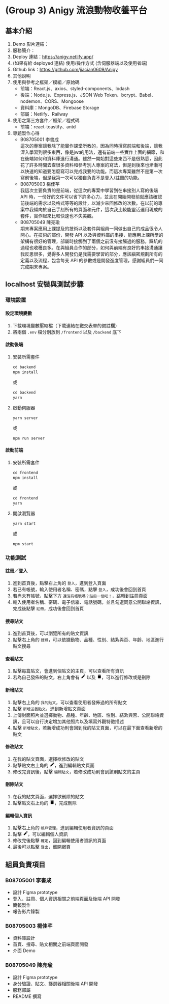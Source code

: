 # (Group 3) Anigy 流浪動物收養平台
## 基本介紹
1. Demo 影片連結：
2. 服務簡介：
3. Deploy 連結：https://anigy.netlify.app/
4. (如果有給 deployed 連結) 使用/操作方式 (含伺服器端以及使用者端)
5. Github link：https://github.com/jiacian0609/Anigy
6. 其他說明
7. 使用與參考之框架／模組／原始碼
	- 前端：React.js、axios、styled-components、lodash
	- 後端：Node.js、Express.js、JSON Web Token、bcrypt、Babel、nodemon、CORS、Mongoose
	- 資料庫：MongoDB、Firebase Storage
	- 部屬：Netlify、Railway
8. 使用之第三方套件／框架／程式碼
	- 前端：react-toastify、antd
9. 專題製作心得
	- B08705001 李書成 \
	這次的專案讓我除了能實作課堂所教的，因為同時撰寫前端和後端，讓我深入學習到很多東西，像是jwt的用法，還有前端一些實作上面的細節，和在後端如何和資料庫進行溝通。雖然一開始對這些東西不是很熟悉，因此花了許多時間去查很多資料和參考別人專案的寫法，但是到後來也漸漸可以快速的知道要怎麼寫可以完成我要的功能。而這次專案雖然不是第一次寫前後端，但是我第一次可以獨自負責不是登入/註冊的功能。
	- B08705003 楊佳芊 \
	我這次主要負責的是前端，從這次的專案中學習到在串接別人寫的後端 API 時，一份好的文件可以省下許多心力，並且在開始開發前就應該確認前後端的需求以及格式等等的設計，以減少來回修改的次數。在以前的專案中我傾向於自己手刻所有的頁面和元件，這次我比較能靈活運用現成的套件，實作起來比較快速也不失美觀。
	- B08705049 陳亮瑜 \
	期末專案應用上課提及的技術以及套件與組員一同做出自己的成品很令人開心。在技術的部份，開發 API 以及與資料庫的串接，能應用上課所學的架構有很好的管理，部屬時接觸到了兩個之前沒有接觸過的服務，踩坑的過程也收穫良多。在與組員合作的部分，如何與前端有良好的串接溝通讓我反思很多，覺得多人開發仍是我需要學習的部分，應該縝密規劃所有的定義以及流程，包含每支 API 的參數或是開發進度管理，感謝組員們一同完成期末專案。

## localhost 安裝與測試步驟
### 環境設置
#### 設定環境變數
1. 下載環境變數壓縮檔（下載連結在繳交表單的備註欄）
2. 將兩個 `.env` 檔分別放到 `/frontend` 以及 `/backend` 底下
#### 啟動後端
1. 安裝所需套件
	```
	cd backend
	npm install
	```
	或
	```
	cd backend
	yarn
	```
2. 啟動伺服器
	```
	yarn server
	```
	或
	```
	npm run server
	```
#### 啟動前端
1. 安裝所需套件
	```
	cd frontend
	npm install
	```
	或
	```
	cd frontend
	yarn
	```
2. 開啟瀏覽器
	```
	yarn start
	```
	或
	```
	npm start
	```
### 功能測試
#### 註冊／登入
1. 進到首頁後，點擊右上角的 `登入`，進到登入頁面
2. 若已有帳號，輸入使用者名稱、密碼，點擊 `登入`，成功後會回到首頁
3. 若尚未有帳號，點擊下方 `還沒有帳號嗎？註冊一個吧！`，跳轉到註冊頁面
4. 輸入使用者名稱、密碼、電子信箱、電話號碼，並且勾選同意公開聯絡資訊，完成後點擊 `註冊`，成功後會回到首頁
#### 搜尋貼文
1. 進到首頁後，可以瀏覽所有的貼文資訊
2. 點擊右上角的 `搜尋`，可以依據動物、品種、性別、結紮與否、年齡、地區進行貼文搜尋
#### 查看貼文
1. 點擊每篇貼文，會進到個貼文的主頁，可以查看所有資訊
2. 若為自己發佈的貼文，右上角會有 <img src="./frontend/public/icons/edit.png" width="15"/> 以及 <img src="./frontend/public/icons/delete.png" width="15"/>，可以進行修改或是刪除
#### 新增貼文
1. 點擊右上角的 `我的貼文`，可以查看使用者發佈過的所有貼文
2. 點擊 `新增送養貼文`，進到新增貼文頁面
3. 上傳封面照片並選擇動物、品種、年齡、地區、性別、結紮與否、公開聯絡資訊，且可以自行決定增加其他照片以及填寫外觀特徵描述
4. 點擊 `新增貼文`，若新增成功則會回到我的貼文頁面，可以在最下面查看新增的貼文
#### 修改貼文
1. 在我的貼文頁面，選擇欲修改的貼文
2. 點擊貼文右上角的 <img src="./frontend/public/icons/edit.png" width="15"/>，進到編輯貼文頁面
3. 修改完資訊後，點擊 `編輯貼文`，若修改成功則會到該則貼文的主頁
#### 刪除貼文
1. 在我的貼文頁面，選擇欲刪除的貼文
2. 點擊貼文右上角的 <img src="./frontend/public/icons/delete.png" width="15"/>，完成刪除
#### 編輯個人資訊
1. 點擊右上角的 `帳戶管理`，進到編輯使用者資訊的頁面
2. 點擊 <img src="./frontend/public/icons/edit.png" width="15"/>，可以編輯個人資訊
3. 修改完後點擊 `確定`，回到編輯使用者資訊的頁面
4. 最後可以點擊 `登出`，離開網頁

## 組員負責項目
### B08705001 李書成
* 設計 Figma prototype
* 登入、註冊、個人資訊相關之前端頁面及後端 API 開發
* 簡報製作
* 報告影片錄製
### B08705003 楊佳芊
* 資料庫設計
* 首頁、搜尋、貼文相關之前端頁面開發
* 介面 Demo 
### B08705049 陳亮瑜
* 設計 Figma prototype
* 身分驗證、貼文、篩選器相關後端 API 開發
* 服務部屬
* README 撰寫
